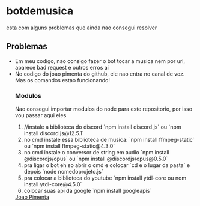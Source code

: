 # botdemusica
 esta com alguns problemas que ainda nao consegui resolver

<h2>Problemas</h2>
<ul>
 <li>Em meu codigo, nao consigo fazer o bot tocar a musica nem por url, aparece bad request e outros erros ai</li>
 <li>No codigo do joao pimenta do github, ele nao entra no canal de voz. Mas os comandos estao funcionando!</li>
 
 <h3>Modulos</h3>
 <p>Nao consegui importar modulos do node para este repositorio, por isso vou passar aqui eles</p>
 <ol>
 <li>//instale a biblioteca do discord `npm install discord.js` ou `npm install discord.js@12.5.1`</li>
 <li>no cmd instale essa biblioteca de musica: `npm install ffmpeg-static` ou `npm install ffmpeg-static@4.3.0`</li>
 <li>no  cmd instale o conversor de string em audio `npm install @discordjs/opus` ou `npm install @discordjs/opus@0.5.0`</li>
 <li>pra ligar o bot eh so abrir o cmd e colocar `cd e o lugar da pasta` e depois `node nomedoprojeto.js`</li>
 <li>pra colocar a biblioteca do youtube `npm install ytdl-core ou nom install ytdl-core@4.5.0`</li>
 <li>colocar suas api da google `npm install googleapis`</li>
 </ol>
 <a href="https://github.com/PimentaJoao">Joao Pimenta</a>
